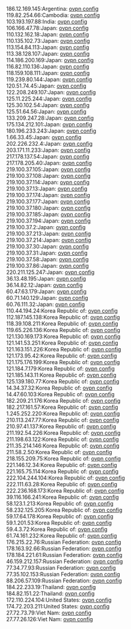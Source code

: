 186.12.169.145:Argentina: [ovpn config](vpn/186_12_169_145.ovpn)  
119.82.254.66:Cambodia: [ovpn config](vpn/119_82_254_66.ovpn)  
103.193.197.88:India: [ovpn config](vpn/103_193_197_88.ovpn)  
106.166.47.78:Japan: [ovpn config](vpn/106_166_47_78.ovpn)  
110.132.162.18:Japan: [ovpn config](vpn/110_132_162_18.ovpn)  
110.135.102.73:Japan: [ovpn config](vpn/110_135_102_73.ovpn)  
113.154.84.113:Japan: [ovpn config](vpn/113_154_84_113.ovpn)  
113.38.128.107:Japan: [ovpn config](vpn/113_38_128_107.ovpn)  
114.186.200.169:Japan: [ovpn config](vpn/114_186_200_169.ovpn)  
116.82.110.136:Japan: [ovpn config](vpn/116_82_110_136.ovpn)  
118.159.108.111:Japan: [ovpn config](vpn/118_159_108_111.ovpn)  
119.239.80.144:Japan: [ovpn config](vpn/119_239_80_144.ovpn)  
120.51.74.45:Japan: [ovpn config](vpn/120_51_74_45.ovpn)  
122.208.249.107:Japan: [ovpn config](vpn/122_208_249_107.ovpn)  
125.11.225.244:Japan: [ovpn config](vpn/125_11_225_244.ovpn)  
125.30.102.54:Japan: [ovpn config](vpn/125_30_102_54.ovpn)  
125.51.64.56:Japan: [ovpn config](vpn/125_51_64_56.ovpn)  
133.209.247.28:Japan: [ovpn config](vpn/133_209_247_28.ovpn)  
175.134.212.101:Japan: [ovpn config](vpn/175_134_212_101.ovpn)  
180.196.233.243:Japan: [ovpn config](vpn/180_196_233_243.ovpn)  
1.66.33.45:Japan: [ovpn config](vpn/1_66_33_45.ovpn)  
202.226.232.4:Japan: [ovpn config](vpn/202_226_232_4.ovpn)  
203.171.11.233:Japan: [ovpn config](vpn/203_171_11_233.ovpn)  
217.178.137.54:Japan: [ovpn config](vpn/217_178_137_54.ovpn)  
217.178.205.40:Japan: [ovpn config](vpn/217_178_205_40.ovpn)  
219.100.37.105:Japan: [ovpn config](vpn/219_100_37_105.ovpn)  
219.100.37.108:Japan: [ovpn config](vpn/219_100_37_108.ovpn)  
219.100.37.114:Japan: [ovpn config](vpn/219_100_37_114.ovpn)  
219.100.37.13:Japan: [ovpn config](vpn/219_100_37_13.ovpn)  
219.100.37.174:Japan: [ovpn config](vpn/219_100_37_174.ovpn)  
219.100.37.177:Japan: [ovpn config](vpn/219_100_37_177.ovpn)  
219.100.37.180:Japan: [ovpn config](vpn/219_100_37_180.ovpn)  
219.100.37.185:Japan: [ovpn config](vpn/219_100_37_185.ovpn)  
219.100.37.194:Japan: [ovpn config](vpn/219_100_37_194.ovpn)  
219.100.37.2:Japan: [ovpn config](vpn/219_100_37_2.ovpn)  
219.100.37.213:Japan: [ovpn config](vpn/219_100_37_213.ovpn)  
219.100.37.214:Japan: [ovpn config](vpn/219_100_37_214.ovpn)  
219.100.37.30:Japan: [ovpn config](vpn/219_100_37_30.ovpn)  
219.100.37.31:Japan: [ovpn config](vpn/219_100_37_31.ovpn)  
219.100.37.58:Japan: [ovpn config](vpn/219_100_37_58.ovpn)  
219.100.37.86:Japan: [ovpn config](vpn/219_100_37_86.ovpn)  
220.211.125.247:Japan: [ovpn config](vpn/220_211_125_247.ovpn)  
36.13.48.195:Japan: [ovpn config](vpn/36_13_48_195.ovpn)  
36.14.82.12:Japan: [ovpn config](vpn/36_14_82_12.ovpn)  
60.47.63.179:Japan: [ovpn config](vpn/60_47_63_179.ovpn)  
60.71.140.129:Japan: [ovpn config](vpn/60_71_140_129.ovpn)  
60.76.111.32:Japan: [ovpn config](vpn/60_76_111_32.ovpn)  
110.44.194.24:Korea Republic of: [ovpn config](vpn/110_44_194_24.ovpn)  
112.187.145.138:Korea Republic of: [ovpn config](vpn/112_187_145_138.ovpn)  
118.39.108.211:Korea Republic of: [ovpn config](vpn/118_39_108_211.ovpn)  
119.65.226.136:Korea Republic of: [ovpn config](vpn/119_65_226_136.ovpn)  
121.130.169.173:Korea Republic of: [ovpn config](vpn/121_130_169_173.ovpn)  
121.141.53.251:Korea Republic of: [ovpn config](vpn/121_141_53_251.ovpn)  
121.163.151.226:Korea Republic of: [ovpn config](vpn/121_163_151_226.ovpn)  
121.173.95.42:Korea Republic of: [ovpn config](vpn/121_173_95_42.ovpn)  
121.175.176.199:Korea Republic of: [ovpn config](vpn/121_175_176_199.ovpn)  
121.184.7.179:Korea Republic of: [ovpn config](vpn/121_184_7_179.ovpn)  
121.185.143.11:Korea Republic of: [ovpn config](vpn/121_185_143_11.ovpn)  
125.139.180.77:Korea Republic of: [ovpn config](vpn/125_139_180_77.ovpn)  
14.34.37.32:Korea Republic of: [ovpn config](vpn/14_34_37_32.ovpn)  
14.47.60.103:Korea Republic of: [ovpn config](vpn/14_47_60_103.ovpn)  
182.209.21.176:Korea Republic of: [ovpn config](vpn/182_209_21_176.ovpn)  
182.217.161.57:Korea Republic of: [ovpn config](vpn/182_217_161_57.ovpn)  
1.245.252.220:Korea Republic of: [ovpn config](vpn/1_245_252_220.ovpn)  
210.113.247.77:Korea Republic of: [ovpn config](vpn/210_113_247_77.ovpn)  
210.97.41.137:Korea Republic of: [ovpn config](vpn/210_97_41_137.ovpn)  
211.192.54.226:Korea Republic of: [ovpn config](vpn/211_192_54_226.ovpn)  
211.198.63.122:Korea Republic of: [ovpn config](vpn/211_198_63_122.ovpn)  
211.35.214.146:Korea Republic of: [ovpn config](vpn/211_35_214_146.ovpn)  
211.58.2.50:Korea Republic of: [ovpn config](vpn/211_58_2_50.ovpn)  
218.155.209.75:Korea Republic of: [ovpn config](vpn/218_155_209_75.ovpn)  
221.146.12.34:Korea Republic of: [ovpn config](vpn/221_146_12_34.ovpn)  
221.165.75.114:Korea Republic of: [ovpn config](vpn/221_165_75_114.ovpn)  
222.104.244.104:Korea Republic of: [ovpn config](vpn/222_104_244_104.ovpn)  
222.111.63.28:Korea Republic of: [ovpn config](vpn/222_111_63_28.ovpn)  
222.236.168.173:Korea Republic of: [ovpn config](vpn/222_236_168_173.ovpn)  
39.116.166.241:Korea Republic of: [ovpn config](vpn/39_116_166_241.ovpn)  
58.123.1.213:Korea Republic of: [ovpn config](vpn/58_123_1_213.ovpn)  
58.232.125.205:Korea Republic of: [ovpn config](vpn/58_232_125_205.ovpn)  
59.17.64.178:Korea Republic of: [ovpn config](vpn/59_17_64_178.ovpn)  
59.1.201.53:Korea Republic of: [ovpn config](vpn/59_1_201_53.ovpn)  
59.4.3.72:Korea Republic of: [ovpn config](vpn/59_4_3_72.ovpn)  
61.74.161.232:Korea Republic of: [ovpn config](vpn/61_74_161_232.ovpn)  
176.215.22.76:Russian Federation: [ovpn config](vpn/176_215_22_76.ovpn)  
178.163.92.66:Russian Federation: [ovpn config](vpn/178_163_92_66.ovpn)  
178.184.221.61:Russian Federation: [ovpn config](vpn/178_184_221_61.ovpn)  
46.159.212.157:Russian Federation: [ovpn config](vpn/46_159_212_157.ovpn)  
77.34.77.93:Russian Federation: [ovpn config](vpn/77_34_77_93.ovpn)  
77.35.102.153:Russian Federation: [ovpn config](vpn/77_35_102_153.ovpn)  
88.206.57.109:Russian Federation: [ovpn config](vpn/88_206_57_109.ovpn)  
184.22.233.19:Thailand: [ovpn config](vpn/184_22_233_19.ovpn)  
184.82.151.22:Thailand: [ovpn config](vpn/184_82_151_22.ovpn)  
172.110.224.104:United States: [ovpn config](vpn/172_110_224_104.ovpn)  
174.72.203.211:United States: [ovpn config](vpn/174_72_203_211.ovpn)  
27.72.73.79:Viet Nam: [ovpn config](vpn/27_72_73_79.ovpn)  
27.77.26.126:Viet Nam: [ovpn config](vpn/27_77_26_126.ovpn)  
